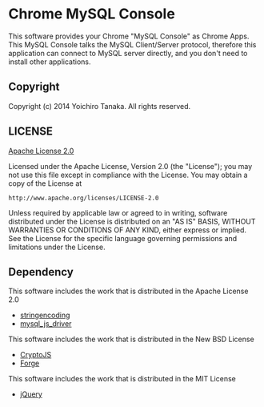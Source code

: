 Chrome MySQL Console
====================

This software provides your Chrome "MySQL Console" as Chrome Apps. This MySQL Console talks the MySQL Client/Server protocol, therefore this application can connect to MySQL server directly, and you don't need to install other applications.

Copyright
---------

Copyright (c) 2014 Yoichiro Tanaka. All rights reserved.

LICENSE
-------

[Apache License 2.0](http://www.apache.org/licenses/LICENSE-2.0)

Licensed under the Apache License, Version 2.0 (the "License");
you may not use this file except in compliance with the License.
You may obtain a copy of the License at

    http://www.apache.org/licenses/LICENSE-2.0

Unless required by applicable law or agreed to in writing, software
distributed under the License is distributed on an "AS IS" BASIS,
WITHOUT WARRANTIES OR CONDITIONS OF ANY KIND, either express or implied.
See the License for the specific language governing permissions and
limitations under the License.

Dependency
----------

This software includes the work that is distributed in the Apache License 2.0
* [stringencoding](https://code.google.com/p/stringencoding/)
* [mysql_js_driver](https://github.com/yoichiro/mysql_js_driver)

This software includes the work that is distributed in the New BSD License
* [CryptoJS](https://code.google.com/p/crypto-js/)
* [Forge](https://github.com/digitalbazaar/forge)

This software includes the work that is distributed in the MIT License
* [jQuery](http://jquery.com/)
